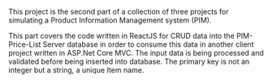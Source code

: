 This project is the second part of a collection of three projects for simulating a Product Information Management system (PIM).

This part covers the code written in ReactJS for CRUD data into the PIM-Price-List Server database in order to consume this data in another client project written in ASP.Net Core MVC.
The input data is being processed and validated before being inserted into database. The primary key is not an integer but a string, a unique Item name.

